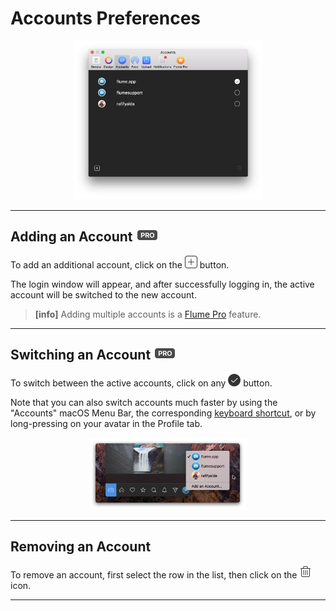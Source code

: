 # Accounts Preferences

<p style="text-align: center; margin-top: 1em;"><img src="/preferences/assets/accounts.png" width="60%" height="60%" /></p>

------ 

## Adding an Account <img src="/preferences/assets/pro.png" width="36" height="20" /> 

To add an additional account, click on the <img src="/preferences/assets/add.png" width="20" height="20" /> button.

The login window will appear, and after successfully logging in, the active account will be switched to the new account.

> **[info]**
> Adding multiple accounts is a [Flume Pro](/preferences/flumepro.md) feature.

------

## Switching an Account <img src="/preferences/assets/pro.png" width="36" height="20" />

To switch between the active accounts, click on any <img src="/preferences/assets/active.png" width="20" height="20" /> button.

Note that you can also switch accounts much faster by using the "Accounts" macOS Menu Bar, the corresponding [keyboard shortcut](/misc/keyboard-shortcuts.md), or by long-pressing on your avatar in the Profile tab.

<p style="text-align: center; margin-top: 1em;"><img src="/home/assets/multipleaccounts.png" width="50%" height="50%" /></p>

------

## Removing an Account

To remove an account, first select the row in the list, then click on the <img src="/preferences/assets/delete.png" width="20" height="20" /> icon.

------